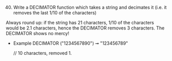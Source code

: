 40. Write a DECIMATOR function which takes a string and decimates it (i.e. it removes the last 1/10 of the characters)

Always round up: if the string has 21 characters, 1/10 of the characters would be 2.1 characters, hence the DECIMATOR removes 3 characters. The DECIMATOR shows no mercy!

- Example DECIMATOR ("1234567890") ➞ "123456789"

  // 10 characters, removed 1.
